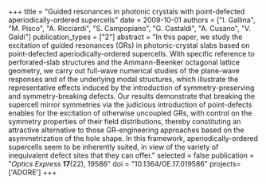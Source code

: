+++
title = "Guided resonances in photonic crystals with point-defected aperiodically-ordered supercells"
date = 2009-10-01
authors = ["I. Gallina", "M. Pisco", "A. Ricciardi", "S. Campopiano", "G. Castaldi", "A. Cusano", "V. Galdi"]
publication_types = ["2"]
abstract = "In this paper, we study the excitation of guided resonances (GRs) in photonic-crystal slabs based on point-defected aperiodically-ordered supercells. With specific reference to perforated-slab structures and the Ammann-Beenker octagonal lattice geometry, we carry out full-wave numerical studies of the plane-wave responses and of the underlying modal structures, which illustrate the representative effects induced by the introduction of symmetry-preserving and symmetry-breaking defects. Our results demonstrate that breaking the supercell mirror symmetries via the judicious introduction of point-defects enables for the excitation of otherwise uncoupled GRs, with control on the symmetry properties of their field distributions, thereby constituting an attractive alternative to those GR-engineering approaches based on the asymmetrization of the hole shape. In this framework, aperiodically-ordered supercells seem to be inherently suited, in view of the variety of inequivalent defect sites that they can offer."
selected = false
publication = "*Optics Express* **17**(22), 19586"
doi = "10.1364/OE.17.019586"
projects=['ADORE']
+++
